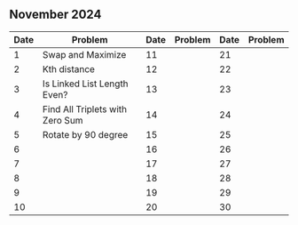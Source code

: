 ## November 2024

| Date | Problem                         | Date | Problem | Date | Problem |
| ---- | ------------------------------- | ---- | ------- | ---- | ------- |
| 1    | Swap and Maximize               | 11   |         | 21   |         |
| 2    | Kth distance                    | 12   |         | 22   |         |
| 3    | Is Linked List Length Even?     | 13   |         | 23   |         |
| 4    | Find All Triplets with Zero Sum | 14   |         | 24   |         |
| 5    | Rotate by 90 degree             | 15   |         | 25   |         |
| 6    |                                 | 16   |         | 26   |         |
| 7    |                                 | 17   |         | 27   |         |
| 8    |                                 | 18   |         | 28   |         |
| 9    |                                 | 19   |         | 29   |         |
| 10   |                                 | 20   |         | 30   |         |
